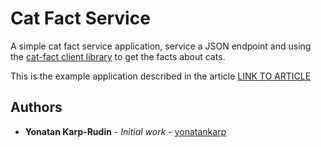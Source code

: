 # Cat Fact Service

A simple cat fact service application, service a JSON endpoint and using the 
[cat-fact client library](https://github.com/ForkingGeniuses/cat-fact-client)
to get the facts about cats.

This is the example application described in the article [LINK TO ARTICLE]()

## Authors

- **Yonatan Karp-Rudin** - *Initial work* - [yonatankarp](https://github.com/yonatankarp)
